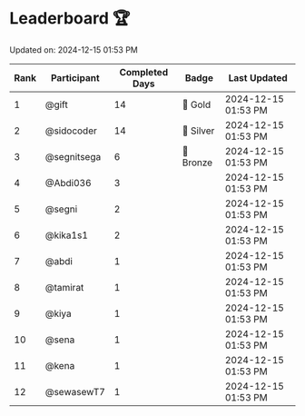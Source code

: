 # Leaderboard 🏆

Updated on: 2024-12-15 01:53 PM

| Rank | Participant       | Completed Days | Badge      | Last Updated         |
|------|-------------------|----------------|------------|----------------------|
| 1    | @gift             | 14             | 🏅 Gold     | 2024-12-15 01:53 PM |
| 2    | @sidocoder        | 14             | 🥈 Silver   | 2024-12-15 01:53 PM |
| 3    | @segnitsega       | 6              | 🥉 Bronze   | 2024-12-15 01:53 PM |
| 4    | @Abdi036          | 3              |            | 2024-12-15 01:53 PM |
| 5    | @segni            | 2              |            | 2024-12-15 01:53 PM |
| 6    | @kika1s1          | 2              |            | 2024-12-15 01:53 PM |
| 7    | @abdi             | 1              |            | 2024-12-15 01:53 PM |
| 8    | @tamirat          | 1              |            | 2024-12-15 01:53 PM |
| 9    | @kiya             | 1              |            | 2024-12-15 01:53 PM |
| 10   | @sena             | 1              |            | 2024-12-15 01:53 PM |
| 11   | @kena             | 1              |            | 2024-12-15 01:53 PM |
| 12   | @sewasewT7        | 1              |            | 2024-12-15 01:53 PM |
